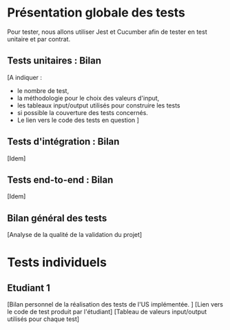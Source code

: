 # Présentation globale des tests

Pour tester, nous allons utiliser Jest et Cucumber afin de tester en test unitaire et par contrat.

## Tests unitaires : Bilan

[A indiquer : 
- le nombre de test, 
- la méthodologie pour le choix des valeurs d'input, 
- les tableaux input/output utilisés pour construire les tests 
- si possible la couverture des tests concernés.  
- Le lien vers le code des tests en question
]

## Tests d'intégration : Bilan 

[Idem]


## Tests end-to-end : Bilan 

[Idem] 

## Bilan général des tests

[Analyse de la qualité de la validation du projet]

# Tests individuels

## Etudiant 1

[Bilan personnel de la réalisation des tests de l'US implémentée. ]
[Lien vers le code de test produit par l'étudiant]
[Tableau de valeurs input/output utilisés pour chaque test]


